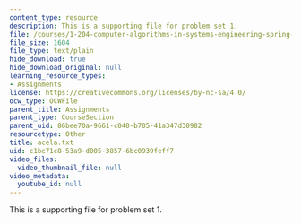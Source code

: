 ```yaml
---
content_type: resource
description: This is a supporting file for problem set 1.
file: /courses/1-204-computer-algorithms-in-systems-engineering-spring-2010/c1bc71c853a9d00538576bc0939feff7_acela.txt
file_size: 1604
file_type: text/plain
hide_download: true
hide_download_original: null
learning_resource_types:
- Assignments
license: https://creativecommons.org/licenses/by-nc-sa/4.0/
ocw_type: OCWFile
parent_title: Assignments
parent_type: CourseSection
parent_uid: 86bee70a-9661-c040-b705-41a347d30982
resourcetype: Other
title: acela.txt
uid: c1bc71c8-53a9-d005-3857-6bc0939feff7
video_files:
  video_thumbnail_file: null
video_metadata:
  youtube_id: null
---
```

This is a supporting file for problem set 1.